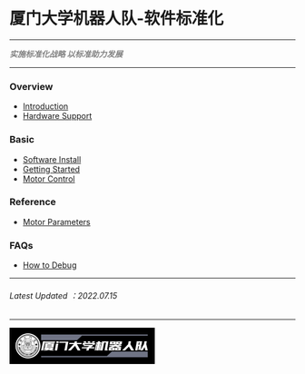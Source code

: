 # 厦门大学机器人队-软件标准化

---

<Font color="grey">***实施标准化战略 以标准助力发展***</Font>

---

### Overview
- [Introduction](README.md)
- [Hardware Support](Hardware-Support.md)

### Basic
- [Software Install](Software-Install.md)
- [Getting Started](Getting-Started.md)
- [Motor Control](Motor-Control.md)

### Reference
- [Motor Parameters](Motor-Parameters.md)

### FAQs

- [How to Debug](How-to-Debug.md)

----
###### Latest Updated ：2022.07.15
----

<img src="logo\logo3.png" style="zoom: 25%;" />